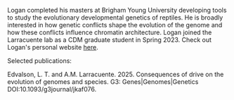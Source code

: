 Logan completed his masters at Brigham Young University developing tools to study the evolutionary developmental genetics of reptiles. He is broadly interested in how genetic conflicts shape the evolution of the genome and how these conflicts influence chromatin architecture. Logan joined the Larracuente lab as a CDM graduate student in Spring 2023. Check out Logan's personal website [here](https://sites.google.com/view/loganedvalson/about).

Selected publications:

Edvalson, L. T. and A.M. Larracuente. 2025. Consequences of drive on the evolution of genomes and species. G3: Genes|Genomes|Genetics DOI:10.1093/g3journal/jkaf076.